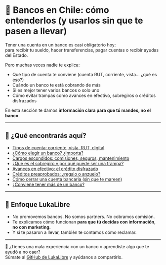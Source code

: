# 🏦 Bancos en Chile: cómo entenderlos (y usarlos sin que te pasen a llevar)

Tener una cuenta en un banco es casi obligatorio hoy:  
para recibir tu sueldo, hacer transferencias, pagar cuentas o recibir ayudas del Estado.

Pero muchas veces nadie te explica:

- Qué tipo de cuenta te conviene (cuenta RUT, corriente, vista… ¿qué es eso?)
- Cuándo un banco te está cobrando de más
- Si es mejor tener varios bancos o solo uno
- Cómo evitar trampas como avances en efectivo, sobregiros o créditos disfrazados

En esta sección te damos **información clara para que tú mandes, no el banco**.

---

## 📌 ¿Qué encontrarás aquí?

- [Tipos de cuenta: corriente, vista, RUT, digital](tipos-de-cuenta.md)
- [¿Cómo elegir un banco? ¿Importa?](como-elegir-un-banco.md)
- [Cargos escondidos: comisiones, seguros, mantenimiento](cargos-y-comisiones.md)
- [¿Qué es el sobregiro y por qué puede ser una trampa?](sobregiro.md)
- [Avances en efectivo: el crédito disfrazado](avances-en-efectivo.md)
- [Créditos preaprobados: ¿regalo o anzuelo?](creditos-preaprobados.md)
- [Cómo cerrar una cuenta bancaria (sin que te mareen)](cerrar-cuenta.md)
- [¿Conviene tener más de un banco?](varios-bancos.md)

---

## 🧠 Enfoque LukaLibre

- No promovemos bancos. No somos partners. No cobramos comisión.
- Te explicamos cómo funcionan **para que tú decidas con información, no con marketing.**
- Y si te pasaron a llevar, también te contamos cómo reclamar.

---

📌 ¿Tienes una mala experiencia con un banco o aprendiste algo que te ayudó a no caer?  
Súmate al [GitHub de LukaLibre](https://github.com/tuusuario/lukalibre) y ayúdanos a compartirlo.
